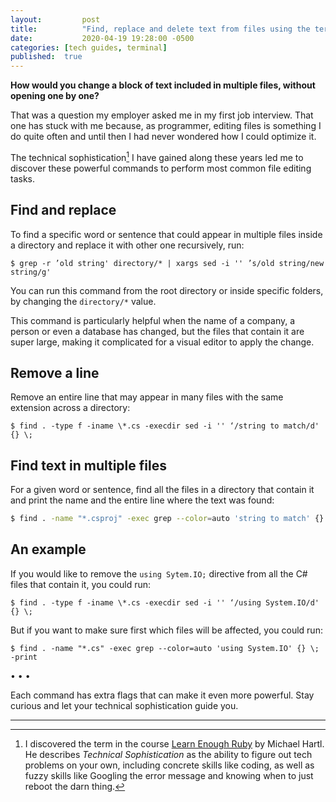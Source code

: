 ```yaml
---
layout: 		post
title:  		"Find, replace and delete text from files using the terminal in OS X"
date:   		2020-04-19 19:28:00 -0500
categories: [tech guides, terminal]
published:  true
---
```


**How would you change a block of text included in multiple files, without opening one by one?**

That was a question my employer asked me in my first job interview. That one has stuck with me because, as programmer, editing files is something I do quite often and until then I had never wondered how I could optimize it.

The technical sophistication[^1] I have gained along these years led me to discover these powerful commands to perform most common file editing tasks.

## Find and replace

To find a specific word or sentence that could appear in multiple files inside a directory and replace it with other one recursively, run:

```shell
$ grep -r ’old string' directory/* | xargs sed -i '' ’s/old string/new string/g'
```

You can run this command from the root directory or inside specific folders, by changing the `directory/*` value.

This command is particularly helpful when the name of a company, a person or even a database has changed, but the files that contain it are super large, making it complicated for a visual editor to apply the change.

## Remove a line

Remove an entire line that may appear in many files with the same extension across a directory:

```shell
$ find . -type f -iname \*.cs -execdir sed -i '' ‘/string to match/d' {} \;
```

## Find text in multiple files

For a given word or sentence, find all the files in a directory that contain it and print the name and the entire line where the text was found:

```bash
$ find . -name "*.csproj" -exec grep --color=auto 'string to match' {} \; -print
```

## An example

If you would like to remove the `using Sytem.IO;` directive from all the C# files that contain it, you could run:

```shell
$ find . -type f -iname \*.cs -execdir sed -i '' ‘/using System.IO/d' {} \;
```

But if you want to make sure first which files will be affected, you could run:
```
$ find . -name "*.cs" -exec grep --color=auto 'using System.IO' {} \; -print
```

• • •

Each command has extra flags that can make it even more powerful. Stay curious and let your technical sophistication guide you.


---


[^1]: I discovered the term in the course [Learn Enough Ruby](https://www.learnenough.com/ruby) by Michael Hartl. He describes *Technical Sophistication* as the ability to figure out tech problems on your own, including concrete skills like coding, as well as fuzzy skills like Googling the error message and knowing when to just reboot the darn thing.

